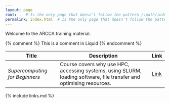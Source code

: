 ```yaml
---
layout: page
root: .  # Is the only page that doesn't follow the pattern /:path/index.html
permalink: index.html  # Is the only page that doesn't follow the pattern /:path/index.html
---
```


Welcome to the ARCCA training material.

<!-- this is an html comment -->

{% comment %} This is a comment in Liquid {% endcomment %}

| Title | Description | Link |
|-------|-------------|------|
| *Supercomputing for Beginners* | Course covers why use HPC, accessing systems, using SLURM, loading software, file transfer and optimising resources. | [Link](https://arcca.github.io/intro-hpc) |

{% include links.md %}
